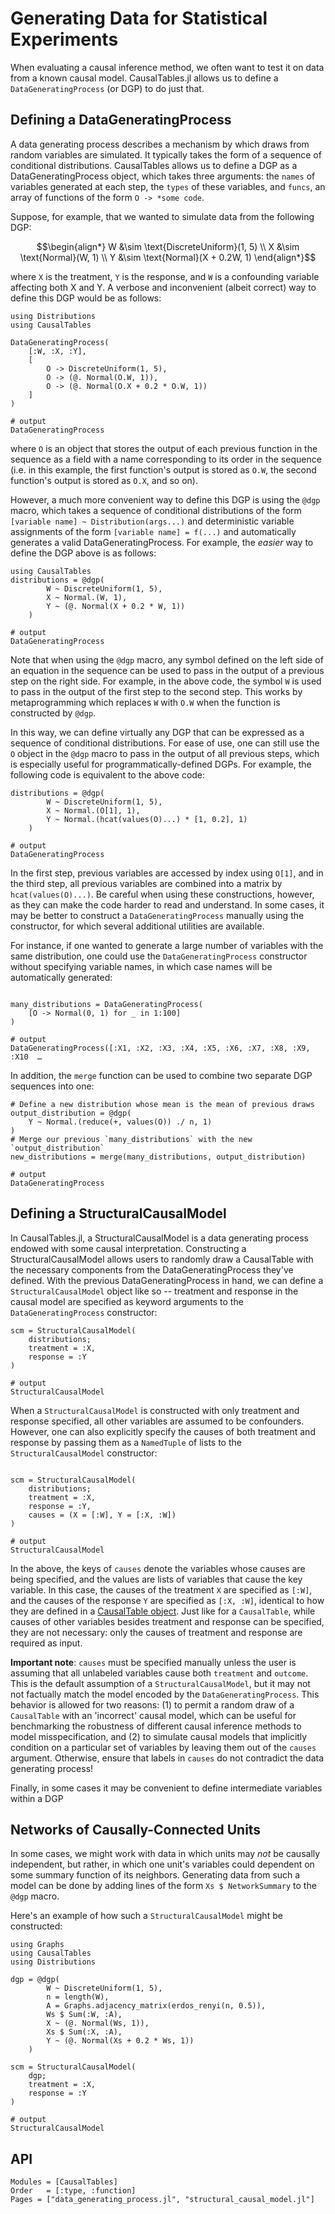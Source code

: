 # Generating Data for Statistical Experiments

When evaluating a causal inference method, we often want to test it on data from a known causal model. CausalTables.jl allows us to define a `DataGeneratingProcess` (or DGP) to do just that. 

## Defining a DataGeneratingProcess

A data generating process describes a mechanism by which draws from random variables are simulated. It typically takes the form of a sequence of conditional distributions. CausalTables allows us to define a DGP as a DataGeneratingProcess object, which takes three arguments: the `names` of variables generated at each step, the `types` of these variables, and `funcs`, an array of functions of the form `O -> *some code`. 

Suppose, for example, that we wanted to simulate data from the following DGP:

```math
\begin{align*}
    W &\sim \text{DiscreteUniform}(1, 5) \\
    X &\sim \text{Normal}(W, 1) \\
    Y &\sim \text{Normal}(X + 0.2W, 1)
\end{align*}
```

where `X` is the treatment, `Y` is the response, and `W` is a confounding variable affecting both X and Y. A verbose and inconvenient (albeit correct) way to define this DGP would be as follows:

```jldoctest generation; output = false, filter = r"(?<=.{21}).*"s
using Distributions
using CausalTables

DataGeneratingProcess(
    [:W, :X, :Y],
    [
        O -> DiscreteUniform(1, 5), 
        O -> (@. Normal(O.W, 1)),
        O -> (@. Normal(O.X + 0.2 * O.W, 1))
    ]
)

# output
DataGeneratingProcess
```
where `O` is an object that stores the output of each previous function in the sequence as a field with a name corresponding to its order in the sequence (i.e. in this example, the first function's output is stored as `O.W`, the second function's output is stored as `O.X`, and so on).

However, a much more convenient way to define this DGP is using the `@dgp` macro, which takes a sequence of conditional distributions of the form `[variable name] ~ Distribution(args...)` and deterministic variable assignments of the form `[variable name] = f(...)` and automatically generates a valid DataGeneratingProcess. For example, the *easier* way to define the DGP above is as follows:

```jldoctest generation; output = false, filter = r"(?<=.{21}).*"s
using CausalTables
distributions = @dgp(
        W ~ DiscreteUniform(1, 5),
        X ~ Normal.(W, 1),
        Y ~ (@. Normal(X + 0.2 * W, 1))
    )

# output
DataGeneratingProcess
```

Note that when using the `@dgp` macro, any symbol defined on the left side of an equation in the sequence can be used to pass in the output of a previous step on the right side. For example, in the above code, the symbol `W` is used to pass in the output of the first step to the second step. This works by metaprogramming which replaces `W` with `O.W` when the function is constructed by `@dgp`. 

In this way, we can define virtually any DGP that can be expressed as a sequence of conditional distributions. For ease of use, one can still use the `O` object in the `@dgp` macro to pass in the output of all previous steps, which is especially useful for programmatically-defined DGPs. For example, the following code is equivalent to the above code:

```jldoctest generation; output = false, filter = r"(?<=.{21}).*"s
distributions = @dgp(
        W ~ DiscreteUniform(1, 5),
        X ~ Normal.(O[1], 1),
        Y ~ Normal.(hcat(values(O)...) * [1, 0.2], 1)
    )

# output
DataGeneratingProcess
```

In the first step, previous variables are accessed by index using `O[1]`, and in the third step, all previous variables are combined into a matrix by `hcat(values(O)...)`. Be careful when using these constructions, however, as they can make the code harder to read and understand. In some cases, it may be better to construct a `DataGeneratingProcess` manually using the constructor, for which several additional utilities are available. 

For instance, if one wanted to generate a large number of variables with the same distribution, one could use the `DataGeneratingProcess` constructor without specifying variable names, in which case names will be automatically generated:

```jldoctest generation; output = false, filter = r"(?<=.{75}).*"s

many_distributions = DataGeneratingProcess(
    [O -> Normal(0, 1) for _ in 1:100]
)

# output
DataGeneratingProcess([:X1, :X2, :X3, :X4, :X5, :X6, :X7, :X8, :X9, :X10  …
```

In addition, the `merge` function can be used to combine two separate DGP sequences into one:

```jldoctest generation; output = false, filter = r"(?<=.{21}).*"s
# Define a new distribution whose mean is the mean of previous draws
output_distribution = @dgp(
    Y ~ Normal.(reduce(+, values(O)) ./ n, 1)
)
# Merge our previous `many_distributions` with the new `output_distribution`
new_distributions = merge(many_distributions, output_distribution)

# output
DataGeneratingProcess
```

## Defining a StructuralCausalModel

In CausalTables.jl, a StructuralCausalModel is a data generating process endowed with some causal interpretation. Constructing a StructuralCausalModel allows users to randomly draw a CausalTable with the necessary components from the DataGeneratingProcess they've defined. With the previous DataGeneratingProcess in hand, we can define a `StructuralCausalModel` object like so -- treatment and response in the causal model are specified as keyword arguments to the `DataGeneratingProcess` constructor:


```jldoctest generation; output = false, filter = r"(?<=.{21}).*"s
scm = StructuralCausalModel(
    distributions;
    treatment = :X,
    response = :Y
)

# output
StructuralCausalModel
```

When a `StructuralCausalModel` is constructed with only treatment and response specified, all other variables are assumed to be confounders. However, one can also explicitly specify the causes of both treatment and response by passing them as a `NamedTuple` of lists to the `StructuralCausalModel` constructor:

```jldoctest generation; output = false, filter = r"(?<=.{21}).*"s

scm = StructuralCausalModel(
    distributions;
    treatment = :X,
    response = :Y,
    causes = (X = [:W], Y = [:X, :W])
)

# output
StructuralCausalModel
```

In the above, the keys of `causes` denote the variables whose causes are being specified, and the values are lists of variables that cause the key variable. In this case, the causes of the treatment `X` are specified as `[:W]`, and the causes of the response `Y` are specified as `[:X, :W]`, identical to how they are defined in a [CausalTable object](man/formatting.md). Just like for a `CausalTable`, while causes of other variables besides treatment and response can be specified, they are not necessary: only the causes of treatment and response are required as input. 

**Important note**: `causes` must be specified manually unless the user is assuming that all unlabeled variables cause both `treatment` and `outcome`. This is the default assumption of a `StructuralCausalModel`, but it may not not factually match the model encoded by the `DataGeneratingProcess`. This behavior is allowed for two reasons: (1) to permit a random draw of a `CausalTable` with an 'incorrect' causal model, which can be useful for benchmarking the robustness of different causal inference methods to model misspecification, and (2) to simulate causal models that implicitly condition on a particular set of variables by leaving them out of the `causes` argument. Otherwise, ensure that labels in `causes` do not contradict the data generating process! 

Finally, in some cases it may be convenient to define intermediate variables within a DGP


## Networks of Causally-Connected Units

In some cases, we might work with data in which units may *not* be causally independent, but rather, in which one unit's variables could dependent on some summary function of its neighbors. Generating data from such a model can be done by adding lines of the form `Xs $ NetworkSummary` to the `@dgp` macro.

Here's an example of how such a `StructuralCausalModel` might be constructed:

```jldoctest network; output = false, filter = r"(?<=.{21}).*"s
using Graphs
using CausalTables
using Distributions

dgp = @dgp(
        W ~ DiscreteUniform(1, 5),
        n = length(W),
        A = Graphs.adjacency_matrix(erdos_renyi(n, 0.5)),
        Ws $ Sum(:W, :A),
        X ~ (@. Normal(Ws, 1)),
        Xs $ Sum(:X, :A),
        Y ~ (@. Normal(Xs + 0.2 * Ws, 1))
    )

scm = StructuralCausalModel(
    dgp;
    treatment = :X,
    response = :Y
)

# output
StructuralCausalModel
```

## API

```@autodocs; canonical=false
Modules = [CausalTables]
Order   = [:type, :function]
Pages = ["data_generating_process.jl", "structural_causal_model.jl"]
```



